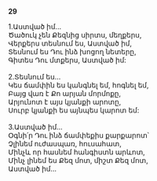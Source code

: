 **29**

1.Աստված իմ...\
Ծածուկ չեն Քեզնից սիրտս, մեղքերս,\
Վերքերս տեսնում ես, Աստված իմ,\
Տեսնում ես Դու ինձ խոցող նետերը,\
Գիտես Դու մտքերս, Աստված իմ:\
\
2.Տեսնում ես...\
Կես ճամփին ես կանգնել եմ, հոգնել եմ,\
Բայց վառ է Քո արյան մորմոքը,\
Արյունոտ է այս կյանքի արոտը,\
Սուրբ կյանքի ես այնպես կարոտ եմ:\
\
3.Աստված իմ...\
Օգնի՛ր Դու ինձ ճամփեքիս քարքարոտ՝\
Չլինեմ ուժասպառ, հուսահատ,\
Մինչև որ հասնեմ հանգիստն արևոտ,\
Մինչ լինեմ ես Քեզ մոտ, միշտ Քեզ մոտ,\
Աստված իմ...
